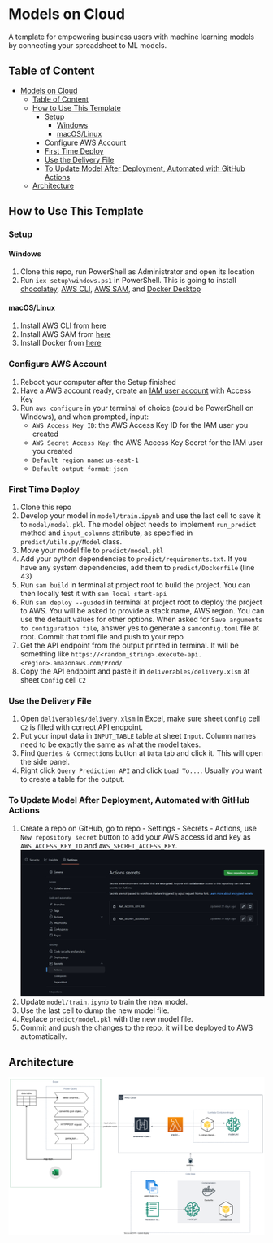 # Models on Cloud
A template for empowering business users with machine learning models by connecting your spreadsheet to ML models.

## Table of Content
<!-- TOC -->
* [Models on Cloud](#models-on-cloud)
  * [Table of Content](#table-of-content)
  * [How to Use This Template](#how-to-use-this-template)
    * [Setup](#setup)
      * [Windows](#windows)
      * [macOS/Linux](#macoslinux)
    * [Configure AWS Account](#configure-aws-account)
    * [First Time Deploy](#first-time-deploy)
    * [Use the Delivery File](#use-the-delivery-file)
    * [To Update Model After Deployment, Automated with GitHub Actions](#to-update-model-after-deployment-automated-with-github-actions)
  * [Architecture](#architecture)
<!-- TOC -->

## How to Use This Template
### Setup
#### Windows
1. Clone this repo, run PowerShell as Administrator and open its location
2. Run `iex setup\windows.ps1` in PowerShell. This is going to
   install [chocolatey](https://chocolatey.org/), [AWS CLI](https://aws.amazon.com/cli/), [AWS SAM](https://aws.amazon.com/serverless/sam/),
   and [Docker Desktop](https://www.docker.com/products/docker-desktop/)
#### macOS/Linux
1. Install AWS CLI from [here](https://aws.amazon.com/cli/)
2. Install AWS SAM
   from [here](https://docs.aws.amazon.com/serverless-application-model/latest/developerguide/install-sam-cli.html)
3. Install Docker from [here](https://www.docker.com/get-started)

### Configure AWS Account
1. Reboot your computer after the Setup finished
2. Have a AWS account ready, create
   an [IAM user account](https://us-east-1.console.aws.amazon.com/iamv2/home?region=us-east-1#/users) with Access Key
3. Run `aws configure` in your terminal of choice (could be PowerShell on Windows), and when prompted, input:
   - `AWS Access Key ID`: the AWS Access Key ID for the IAM user you created
   - `AWS Secret Access Key`: the AWS Access Key Secret for the IAM user you created
   - `Default region name`: `us-east-1`
   - `Default output format`: `json`

### First Time Deploy
1. Clone this repo
2. Develop your model in `model/train.ipynb` and use the last cell to save it to `model/model.pkl`. The model object
   needs to implement `run_predict` method and `input_columns` attribute, as specified in `predict/utils.py/Model` class.
3. Move your model file to `predict/model.pkl`
4. Add your python dependencies to `predict/requirements.txt`. If you have any system dependencies, add them to
   `predict/Dockerfile` (line 43)
5. Run `sam build` in terminal at project root to build the project. You can then locally test it with `sam local start-api`
6. Run `sam deploy --guided` in terminal at project root to deploy the project to AWS. You will be asked to provide a stack name, AWS region. You
   can use the default values for other options. When asked for `Save arguments to configuration file`, answer yes to
   generate a `samconfig.toml` file at root. Commit that toml file and push to your repo
7. Get the API endpoint from the output printed in terminal. It will be something like
   `https://<random_string>.execute-api.<region>.amazonaws.com/Prod/`
8. Copy the API endpoint and paste it in `deliverables/delivery.xlsm` at sheet `Config` cell `C2`

### Use the Delivery File
1. Open `deliverables/delivery.xlsm` in Excel, make sure sheet `Config` cell `C2` is filled with correct API endpoint.
2. Put your input data in `INPUT_TABLE` table at sheet `Input`. Column names need to be exactly the same as what the
   model takes.
3. Find `Queries & Connections` button at `Data` tab and click it. This will open the side panel.
4. Right click `Query Prediction API` and click `Load To...`. Usually you want to create a table for the output.

### To Update Model After Deployment, Automated with GitHub Actions
1. Create a repo on GitHub, go to repo - Settings - Secrets - Actions, use `New repository secret` button to add your
   AWS access id and key as `AWS_ACCESS_KEY_ID` and `AWS_SECRET_ACCESS_KEY`. ![Secrets Setting](docs/secrets.jpg)
2. Update `model/train.ipynb` to train the new model.
3. Use the last cell to dump the new model file.
4. Replace `predict/model.pkl` with the new model file.
5. Commit and push the changes to the repo, it will be deployed to AWS automatically.

## Architecture
![Architecture](docs/architecture.drawio.svg)
